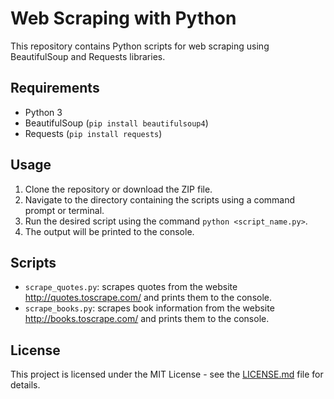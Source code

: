# Web Scraping with Python

This repository contains Python scripts for web scraping using BeautifulSoup and Requests libraries. 

## Requirements
- Python 3
- BeautifulSoup (```pip install beautifulsoup4```)
- Requests (```pip install requests```)

## Usage
1. Clone the repository or download the ZIP file.
2. Navigate to the directory containing the scripts using a command prompt or terminal.
3. Run the desired script using the command ```python <script_name.py>```.
4. The output will be printed to the console.

## Scripts
- ```scrape_quotes.py```: scrapes quotes from the website http://quotes.toscrape.com/ and prints them to the console.
- ```scrape_books.py```: scrapes book information from the website http://books.toscrape.com/ and prints them to the console.

## License
This project is licensed under the MIT License - see the [LICENSE.md](LICENSE.md) file for details.
